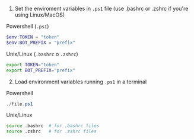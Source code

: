 1. Set the enviroment variables in `.ps1` file (use .bashrc or .zshrc if you're using Linux/MacOS)

Powershell (`.ps1`)
```powershell
$env:TOKEN = "token"
$env:BOT_PREFIX = "prefix"
```

Unix/Linux (`.bashrc` o `.zshrc`)
```bash
export TOKEN="token"
export BOT_PREFIX="prefix"
```

2. Load environment variables running `.ps1` in a terminal

Powershell
```powershell
./file.ps1
```

Unix/Linux
```bash
source .bashrc  # for .bashrc files
source .zshrc   # for .zshrc files
```
